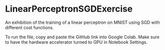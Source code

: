 # LinearPerceptronSGDExercise
An exhibition of the training of a linear perceptron on MNIST using SGD with different cost functions.

To run the file, copy and paste the GitHub link into Google Colab. Make sure to have the hardware accelerator turned to GPU in Notebook Settings.
